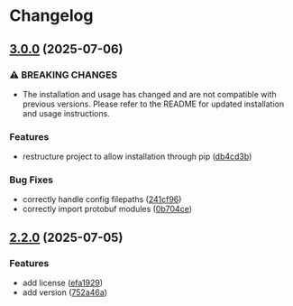 # Changelog

## [3.0.0](https://github.com/nobbyfix/AzurLane-AssetDownloader/compare/v2.2.0...v3.0.0) (2025-07-06)


### ⚠ BREAKING CHANGES

* The installation and usage has changed and are not compatible with previous versions. Please refer to the README for updated installation and usage instructions.

### Features

* restructure project to allow installation through pip ([db4cd3b](https://github.com/nobbyfix/AzurLane-AssetDownloader/commit/db4cd3bf85ab7f5b961c4b6919e2f8ec294212f7))


### Bug Fixes

* correctly handle config filepaths ([241cf96](https://github.com/nobbyfix/AzurLane-AssetDownloader/commit/241cf965c6c35f3b93082de21563ba4cb9a4475e))
* correctly import protobuf modules ([0b704ce](https://github.com/nobbyfix/AzurLane-AssetDownloader/commit/0b704cec26ccf068a9dab56ca1e51c6319f7e96e))

## [2.2.0](https://github.com/nobbyfix/AzurLane-AssetDownloader/compare/v2.1.0...v2.2.0) (2025-07-05)


### Features

* add license ([efa1929](https://github.com/nobbyfix/AzurLane-AssetDownloader/commit/efa1929c82350630841ad78096683a31032acaf5))
* add version ([752a46a](https://github.com/nobbyfix/AzurLane-AssetDownloader/commit/752a46aac5f1e8c87be70c9e50ef9ef595f3c895))
